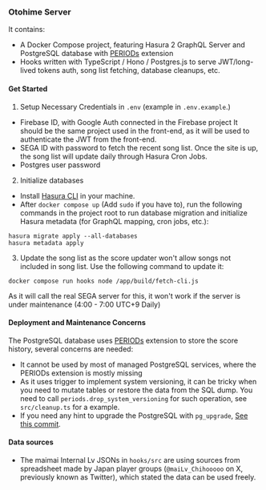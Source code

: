 ### Otohime Server

It contains:

- A Docker Compose project, featuring Hasura 2 GraphQL Server and PostgreSQL database with [PERIODs](https://github.com/xocolatl/periods) extension
- Hooks written with TypeScript / Hono / Postgres.js to serve JWT/long-lived tokens auth, song list fetching, database cleanups, etc.

#### Get Started

1. Setup Necessary Credentials in `.env` (example in `.env.example`.)
  - Firebase ID, with Google Auth connected in the Firebase project
    It should be the same project used in the front-end, as it will be used
    to authenticate the JWT from the front-end.
  - SEGA ID with password to fetch the recent song list.
    Once the site is up, the song list will update daily through Hasura Cron Jobs.
  - Postgres user password
2. Initialize databases
  - Install [Hasura CLI](https://hasura.io/docs/2.0/hasura-cli/overview/) in your machine.
  - After `docker compose up` (Add `sudo` if you have to), run the following commands in the project root to run database migration and initialize Hasura metadata (for GraphQL mapping, cron jobs, etc.):
```
hasura migrate apply --all-databases
hasura metadata apply
```
3. Update the song list as the score updater won't allow songs not included in song list. Use the following command to update it:
```
docker compose run hooks node /app/build/fetch-cli.js
```
As it will call the real SEGA server for this, it won't work if the server is under maintenance (4:00 - 7:00 UTC+9 Daily)

#### Deployment and Maintenance Concerns

The PostgreSQL database uses [PERIODs](https://github.com/xocolatl/periods) extension to store the score history, several concerns are needed:
* It cannot be used by most of managed PostgreSQL services, where the PERIODs extension is mostly missing
* As it uses trigger to implement system versioning, it can be tricky when you need to mutate tables or restore the data from the SQL dump.
  You need to call `periods.drop_system_versioning` for such operation, see `src/cleanup.ts` for a example.
* If you need any hint to upgrade the PostgreSQL with `pg_upgrade`, [See this commit](https://github.com/otohime-site/server/commit/f6bac9ebbbdcf1623449dcea1a85cfd838387b03).


#### Data sources

* The maimai Internal Lv JSONs in `hooks/src` are using sources from spreadsheet made by
Japan player groups (`@maiLv_Chihooooo` on X, previously known as Twitter),
which stated the data can be used freely.
